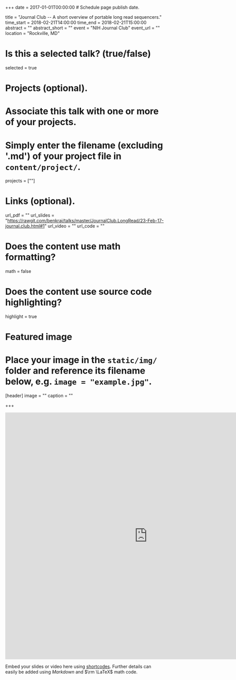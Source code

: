 +++
date = 2017-01-01T00:00:00  # Schedule page publish date.

title = "Journal Club -- A short overview of portable long read sequencers."
time_start = 2018-02-21T14:00:00
time_end = 2018-02-21T15:00:00
abstract = ""
abstract_short = ""
event = "NIH Journal Club"
event_url = ""
location = "Rockville, MD"

# Is this a selected talk? (true/false)
selected = true

# Projects (optional).
#   Associate this talk with one or more of your projects.
#   Simply enter the filename (excluding '.md') of your project file in `content/project/`.
projects = [""]

# Links (optional).
url_pdf = ""
url_slides = "https://rawgit.com/benkraj/talks/master/JournalClub.LongRead/23-Feb-17-journal.club.html#1"
url_video = ""
url_code = ""

# Does the content use math formatting?
math = false

# Does the content use source code highlighting?
highlight = true

# Featured image
# Place your image in the `static/img/` folder and reference its filename below, e.g. `image = "example.jpg"`.
[header]
image = ""
caption = ""

+++

<iframe src="https://rawgit.com/benkraj/talks/master/JournalClub.LongRead/23-Feb-17-journal.club.html#1" width="900" height="780" style="border: none;"></iframe>

Embed your slides or video here using [shortcodes](https://sourcethemes.com/academic/post/writing-markdown-latex/). Further details can easily be added using *Markdown* and $\rm \LaTeX$ math code.
